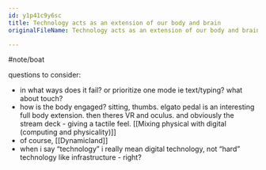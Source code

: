 ```yaml
---
id: y1p41c9y6sc
title: Technology acts as an extension of our body and brain
originalFileName: Technology acts as an extension of our body and brain.md

---
```


#note/boat

questions to consider:

* in what ways does it fail? or prioritize one mode ie text/typing? what about touch?
* how is the body engaged? sitting, thumbs. elgato pedal is an interesting full body extension. then theres VR and oculus. and obviously the stream deck - giving a tactile feel. [[Mixing physical with digital (computing and physicality)]]
* of course, [[Dynamicland]]
* when i say “technology” i really mean digital technology, not “hard” technology like infrastructure - right?
